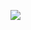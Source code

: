 <img
  align="right"
  src="https://visitor-badge.laobi.icu/badge?page_id=Doctor-Appointment-MERN"
/>

